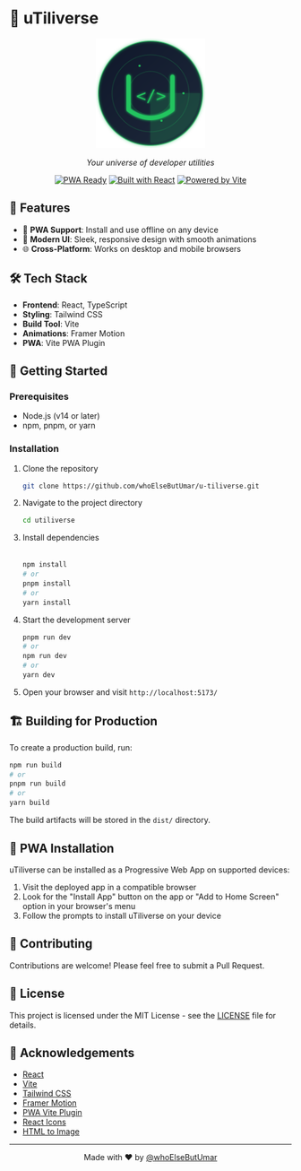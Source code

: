 # 🌌 uTiliverse

<div align="center">

<img src="public/u-tiliverse-logo.svg" alt="uTiliverse Logo" width="196" height="196">

*Your universe of developer utilities*

[![PWA Ready](https://img.shields.io/badge/PWA-ready-brightgreen.svg?style=flat-square)](https://developer.mozilla.org/en-US/docs/Web/Progressive_web_apps)
[![Built with React](https://img.shields.io/badge/Built%20with-React-61dafb.svg?style=flat-square)](https://reactjs.org/)
[![Powered by Vite](https://img.shields.io/badge/Powered%20by-Vite-646cff.svg?style=flat-square)](https://vitejs.dev/)

</div>

## 🚀 Features

- 📱 **PWA Support**: Install and use offline on any device
- 🎨 **Modern UI**: Sleek, responsive design with smooth animations
- 🌐 **Cross-Platform**: Works on desktop and mobile browsers

## 🛠 Tech Stack

- **Frontend**: React, TypeScript
- **Styling**: Tailwind CSS
- **Build Tool**: Vite
- **Animations**: Framer Motion
- **PWA**: Vite PWA Plugin

## 🚀 Getting Started

### Prerequisites

- Node.js (v14 or later)
- npm, pnpm, or yarn

### Installation

1. Clone the repository
   ```sh
   git clone https://github.com/whoElseButUmar/u-tiliverse.git
   ```

2. Navigate to the project directory
   ```sh
   cd utiliverse
   ```

3. Install dependencies
   ```sh

   npm install
   # or
   pnpm install
   # or
   yarn install
   ```

4. Start the development server
   ```sh
   pnpm run dev
   # or
   npm run dev
   # or
   yarn dev
   ```

5. Open your browser and visit `http://localhost:5173/`

## 🏗 Building for Production

To create a production build, run:

```sh
npm run build
# or
pnpm run build
# or
yarn build
```

The build artifacts will be stored in the `dist/` directory.

## 📱 PWA Installation

uTiliverse can be installed as a Progressive Web App on supported devices:

1. Visit the deployed app in a compatible browser
2. Look for the "Install App" button on the app or "Add to Home Screen" option in your browser's menu
3. Follow the prompts to install uTiliverse on your device

## 🤝 Contributing

Contributions are welcome! Please feel free to submit a Pull Request.

## 📄 License

This project is licensed under the MIT License - see the [LICENSE](LICENSE) file for details.

## 🙏 Acknowledgements

- [React](https://reactjs.org/)
- [Vite](https://vitejs.dev/)
- [Tailwind CSS](https://tailwindcss.com/)
- [Framer Motion](https://www.framer.com/motion/)
- [PWA Vite Plugin](https://vite-pwa-org.netlify.app/)
- [React Icons](https://react-icons.github.io/react-icons/)
- [HTML to Image](https://www.npmjs.com/package/html-to-image)

---

<div align="center">
Made with ❤️ by <a href="https://github.com/whoElseButUmar">@whoElseButUmar</a>
</div>